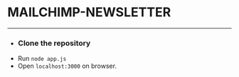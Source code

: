 # MAILCHIMP-NEWSLETTER
---
- ### Clone the repository
- Run ```node app.js```
- Open ```localhost:3000``` on browser.
